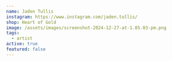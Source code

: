 ```yaml
---
name: Jaden Tullis
instagram: https://www.instagram.com/jaden.tullis/
shop: Heart of Gold
image: /assets/images/screenshot-2024-12-27-at-1.05.03-pm.png
tags:
  - artist
active: true
featured: false
---
```

